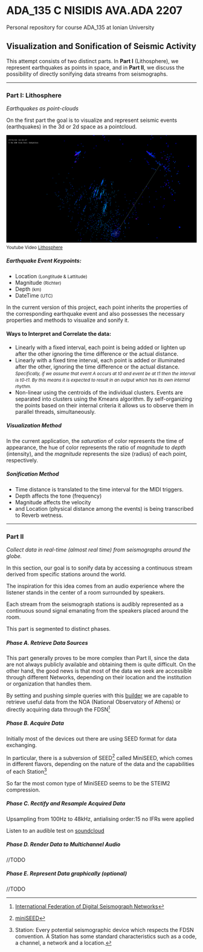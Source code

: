 # ADA_135 C NISIDIS AVA.ADA 2207
Personal repository for course ADA_135 at Ionian University

## Visualization and Sonification of Seismic Activity

This attempt consists of two distinct parts. In **Part I** (Lithosphere), we represent earthquakes as points in space, and in **Part II**, we discuss the possibility of directly sonifying data streams from seismographs.

***
### Part I: Lithosphere

<cite>Earthquakes as point-clouds</cite>

On the first part the goal is to visualize and represent seismic events (earthquakes) in the 3d or 2d space as a pointcloud.


[![Lithosphere Video on youtube](lithosphere_00.png)](https://youtu.be/JKl6PjuqT88)
<small>Youtube Video [Lithosphere](https://youtu.be/JKl6PjuqT88)</small>

##### Earthquake Event Keypoints:

- Location <small>(Longtitude & Lattitude)</small>
- Magnitude <small>(Richter)</small>
- Depth <small>(km)</small>
- DateTime <small>(UTC)</small>

In the current version of this project, each point inherits the properties of the corresponding earthquake event and also possesses the necessary properties and methods to visualize and sonify it.

#### Ways to Interpret and Correlate the data:

- Linearly with a fixed interval, each point is being added or lighten up after the other ignoring the time difference or the actual distance.
- Linearly with a fixed time interval, each point is added or illuminated after the other, ignoring the time difference or the actual distance.
  <small><i>Specifically, if we assume that event A occurs at t0 and event be at t1 then the interval is t0-t1. By this means it is expected to result in an output which has its own internal rhythm.</i></small>
- Non-linear using the centroids of the individual clusters. Events are separated into clusters using the Kmeans algorithm. By self-organizing the points based on their internal criteria it allows us to observe them in parallel threads, simultaneously.


##### Visualization Method

In the current application, the *saturation* of color represents the time of appearance, the hue of color represents the ratio of *magnitude* to *depth* (intensity), and the *magnitude* represents the size (radius) of each point, respectively.

##### Sonification Method

- Time distance is translated to the time interval for the MIDI triggers.
- Depth affects the tone (frequency)
- Magnitude affects the velocity
- and Location (physical distance among the events) is being transcribed to Reverb wetness.  


***
### Part II

<cite>Collect data in real-time (almost real time) from seismographs around the globe.</cite>

In this section, our goal is to sonify data by accessing a continuous stream derived from specific stations around the world. 

The inspiration for this idea comes from an audio experience where the listener stands in the center of a room surrounded by speakers. 

Each stream from the seismograph stations is audibly represented as a continuous sound signal emanating from the speakers placed around the room.


This part is segmented to distinct phases.

##### Phase A. Retrieve Data Sources

This part generally proves to be more complex than Part II, since the data are not always publicly available and obtaining them is quite difficult.
On the other hand, the good news is that most of the data we seek are accessible through different Networks, depending on their location and the institution or organization that handles them.

By setting and pushing simple queries with this [builder](http://eida.gein.noa.gr/fdsnws/dataselect/1/builder) we are capable to retrieve useful data from the NOA (National Observatory of Athens) or directly acquiring data through the FDSN[^1]

##### Phase B. Acquire Data

Initially most of the devices out there are using SEED format for data exchanging. 

In particular, there is a subversion of SEED[^10] called MiniSEED, which comes in different flavors, depending on the nature of the data and the capabilities of each Station[^5]

So far the most comon type of MiniSEED seems to be the STEIM2 compression. 

##### Phase C. Rectify and Resample Acquired Data

Upsampling from 100Hz to 48kHz, antialising order:15
no IFRs were applied

Listen to an audible test on [soundcloud](https://soundcloud.com/cnisidis/earthquake-stream)




##### Phase D. Render Data to Multichannel Audio
//TODO

##### Phase E. Represent Data graphically (optional)
//TODO








[^1]: [International Federation of Digital Seismograph Networks](http://www.fdsn.org/)
[^5]: Station: Every potential seismographic device which respects the FDSN convention. A Station has some standard characteristics such as a code, a channel, a network and a location.
[^10]: [miniSEED](https://ds.iris.edu/ds/nodes/dmc/data/formats/miniseed/)
